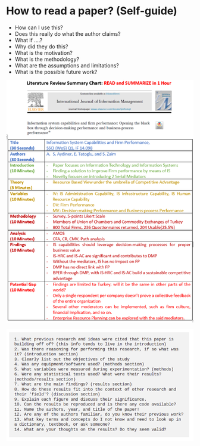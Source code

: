 # How to read a paper? (Self-guide)

- How can I use this?
- Does this really do what the author claims?
- What if ….?
- Why did they do this?
- What is the motivation?
- What is the methodology?
- What are the assumptions and limitations?
- What is the possible future work?

![Untitled](How%20to%20read%20a%20paper%20(Self-guide)%2075724c1e8e6744babcf69b414606d783/Untitled.png)

![Untitled](../../../Research%20262ac226de724c69ac488aa2fc0c3560/Untitled%203.png)